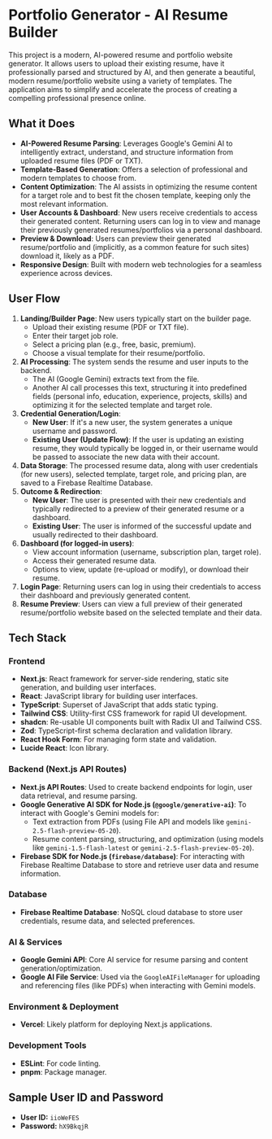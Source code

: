 # Portfolio Generator - AI Resume Builder

This project is a modern, AI-powered resume and portfolio website generator. It allows users to upload their existing resume, have it professionally parsed and structured by AI, and then generate a beautiful, modern resume/portfolio website using a variety of templates. The application aims to simplify and accelerate the process of creating a compelling professional presence online.

## What it Does

*   **AI-Powered Resume Parsing**: Leverages Google's Gemini AI to intelligently extract, understand, and structure information from uploaded resume files (PDF or TXT).
*   **Template-Based Generation**: Offers a selection of professional and modern templates to choose from.
*   **Content Optimization**: The AI assists in optimizing the resume content for a target role and to best fit the chosen template, keeping only the most relevant information.
*   **User Accounts & Dashboard**: New users receive credentials to access their generated content. Returning users can log in to view and manage their previously generated resumes/portfolios via a personal dashboard.
*   **Preview & Download**: Users can preview their generated resume/portfolio and (implicitly, as a common feature for such sites) download it, likely as a PDF.
*   **Responsive Design**: Built with modern web technologies for a seamless experience across devices.

## User Flow

1.  **Landing/Builder Page**: New users typically start on the builder page.
    *   Upload their existing resume (PDF or TXT file).
    *   Enter their target job role.
    *   Select a pricing plan (e.g., free, basic, premium).
    *   Choose a visual template for their resume/portfolio.
2.  **AI Processing**: The system sends the resume and user inputs to the backend.
    *   The AI (Google Gemini) extracts text from the file.
    *   Another AI call processes this text, structuring it into predefined fields (personal info, education, experience, projects, skills) and optimizing it for the selected template and target role.
3.  **Credential Generation/Login**:
    *   **New User**: If it's a new user, the system generates a unique username and password.
    *   **Existing User (Update Flow)**: If the user is updating an existing resume, they would typically be logged in, or their username would be passed to associate the new data with their account.
4.  **Data Storage**: The processed resume data, along with user credentials (for new users), selected template, target role, and pricing plan, are saved to a Firebase Realtime Database.
5.  **Outcome & Redirection**:
    *   **New User**: The user is presented with their new credentials and typically redirected to a preview of their generated resume or a dashboard.
    *   **Existing User**: The user is informed of the successful update and usually redirected to their dashboard.
6.  **Dashboard (for logged-in users)**:
    *   View account information (username, subscription plan, target role).
    *   Access their generated resume data.
    *   Options to view, update (re-upload or modify), or download their resume.
7.  **Login Page**: Returning users can log in using their credentials to access their dashboard and previously generated content.
8.  **Resume Preview**: Users can view a full preview of their generated resume/portfolio website based on the selected template and their data.

## Tech Stack

### Frontend

*   **Next.js**: React framework for server-side rendering, static site generation, and building user interfaces.
*   **React**: JavaScript library for building user interfaces.
*   **TypeScript**: Superset of JavaScript that adds static typing.
*   **Tailwind CSS**: Utility-first CSS framework for rapid UI development.
*   **shadcn**: Re-usable UI components built with Radix UI and Tailwind CSS.
*   **Zod**: TypeScript-first schema declaration and validation library.
*   **React Hook Form**: For managing form state and validation.
*   **Lucide React**: Icon library.

### Backend (Next.js API Routes)

*   **Next.js API Routes**: Used to create backend endpoints for login, user data retrieval, and resume parsing.
*   **Google Generative AI SDK for Node.js (`@google/generative-ai`)**: To interact with Google's Gemini models for:
    *   Text extraction from PDFs (using File API and models like `gemini-2.5-flash-preview-05-20`).
    *   Resume content parsing, structuring, and optimization (using models like `gemini-1.5-flash-latest` or `gemini-2.5-flash-preview-05-20`).
*   **Firebase SDK for Node.js (`firebase/database`)**: For interacting with Firebase Realtime Database to store and retrieve user data and resume information.

### Database

*   **Firebase Realtime Database**: NoSQL cloud database to store user credentials, resume data, and selected preferences.

### AI & Services

*   **Google Gemini API**: Core AI service for resume parsing and content generation/optimization.
*   **Google AI File Service**: Used via the `GoogleAIFileManager` for uploading and referencing files (like PDFs) when interacting with Gemini models.

### Environment & Deployment

*   **Vercel**: Likely platform for deploying Next.js applications.

### Development Tools

*   **ESLint**: For code linting.
*   **pnpm**: Package manager.

## Sample User ID and Password
- **User ID:** `iioWeFES`
- **Password:** `hX9BkqjR`